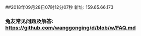 ##2018年09月28日07时12分07秒 新址: 159.65.66.173
### 兔友常见问题及解答: https://github.com/wanggonging/d/blob/w/FAQ.md
